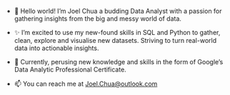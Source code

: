 - 👋 Hello world! I’m Joel Chua a budding Data Analyst with a passion for gathering insights from the big and messy world of data. 

- ✨ I’m excited to use my new-found skills in SQL and Python to gather, clean, explore and visualise new datasets. Striving to turn real-world data into  actionable insights.

- 🌱 Currently, perusing new knowledge and skills in the form of Google’s Data Analytic Professional Certificate.

- 📫 You can reach me at Joel.Chua@outlook.com

<!---
jcxy-cs/jcxy-cs is a ✨ special ✨ repository because its `README.md` (this file) appears on your GitHub profile.
You can click the Preview link to take a look at your changes.
--->
